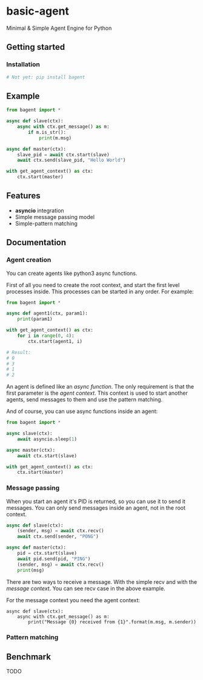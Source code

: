 # basic-agent
Minimal &amp; Simple Agent Engine for Python

## Getting started

### Installation

```bash
# Not yet: pip install bagent
```

## Example

```python
from bagent import *

async def slave(ctx):
    async with ctx.get_message() as m:
        if m.is_str():
            print(m.msg)

async def master(ctx):
    slave_pid = await ctx.start(slave)
    await ctx.send(slave_pid, "Hello World")

with get_agent_context() as ctx:
    ctx.start(master)
```

## Features
- **asyncio** integration
- Simple message passing model
- Simple-pattern matching

## Documentation

### Agent creation
You can create agents like python3 async functions.

First of all you need to create the root context, and start the first level processes inside. This processes can be started in any order.
For example:

```python
from bagent import *

async def agent1(ctx, param1):
    print(param1)

with get_agent_context() as ctx:
    for i in range(0, 4):
        ctx.start(agent1, i)

# Result:
# 0
# 3
# 1
# 2
```

An agent is defined like an *async function*. The only requirement is that the first parameter is the *agent context*. This context is used to start another agents, send messages to them and use the pattern matching.

And of course, you can use async functions inside an agent:

```python
from bagent import *

async slave(ctx):
    await asyncio.sleep(1)

async master(ctx):
    await ctx.start(slave)

with get_agent_context() as ctx:
    ctx.start(master)
```

### Message passing

When you start an agent it's PID is returned, so you can use it to send it messages. You can only send messages inside an agent, not in the root context.

```python
async def slave(ctx):
    (sender, msg) = await ctx.recv()
    await ctx.send(sender, "PONG")

async def master(ctx):
    pid = ctx.start(slave)
    await pid.send(pid, "PING")
    (sender, msg) = await ctx.recv()
    print(msg)
```

There are two ways to receive a message. With the simple recv and with the *message context*. You can see recv case in the above example.

For the message context you need the agent context:

```
async def slave(ctx):
    async with ctx.get_message() as m:
        print("Message {0} received from {1}".format(m.msg, m.sender))
```


### Pattern matching

## Benchmark

TODO
